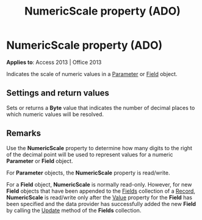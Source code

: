 ﻿---
title: NumericScale property (ADO)
TOCTitle: NumericScale property (ADO)
ms:assetid: 51b232d2-5bfd-521c-f4e9-65655ecc7c70
ms:mtpsurl: https://msdn.microsoft.com/library/JJ249263(v=office.15)
ms:contentKeyID: 48544824
ms.date: 09/18/2015
mtps_version: v=office.15
---

# NumericScale property (ADO)


**Applies to**: Access 2013 | Office 2013

Indicates the scale of numeric values in a [Parameter](parameter-object-ado.md) or [Field](field-object-ado.md) object.

## Settings and return values

Sets or returns a **Byte** value that indicates the number of decimal places to which numeric values will be resolved.

## Remarks

Use the **NumericScale** property to determine how many digits to the right of the decimal point will be used to represent values for a numeric **Parameter** or **Field** object.

For **Parameter** objects, the **NumericScale** property is read/write.

For a **Field** object, **NumericScale** is normally read-only. However, for new **Field** objects that have been appended to the [Fields](fields-collection-ado.md) collection of a [Record](record-object-ado.md), **NumericScale** is read/write only after the [Value](value-property-ado.md) property for the **Field** has been specified and the data provider has successfully added the new **Field** by calling the [Update](update-method-ado.md) method of the **Fields** collection.

